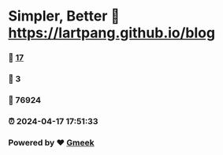 # Simpler, Better :link: https://lartpang.github.io/blog 
### :page_facing_up: [17](https://lartpang.github.io/blog/tag.html) 
### :speech_balloon: 3 
### :hibiscus: 76924 
### :alarm_clock: 2024-04-17 17:51:33 
### Powered by :heart: [Gmeek](https://github.com/Meekdai/Gmeek)
